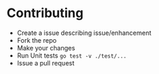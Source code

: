 # Contributing

* Create a issue describing issue/enhancement
* Fork the repo
* Make your changes
* Run Unit tests `go test -v ./test/...`
* Issue a pull request
